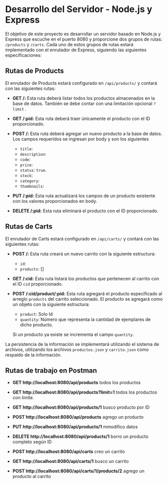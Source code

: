 # Desarrollo del Servidor - Node.js y Express

El objetivo de este proyecto es desarrollar un servidor basado en Node.js y Express que escuche en el puerto 8080 y proporcione dos grupos de rutas: `/products` y `/carts`. Cada uno de estos grupos de rutas estará implementado con el enrutador de Express, siguiendo las siguientes especificaciones:

## Rutas de Products

El enrutador de Products estará configurado en `/api/products/` y contará con las siguientes rutas:

- **GET /:** Esta ruta deberá listar todos los productos almacenados en la base de datos. También se debe contar con una limitación opcional `?limit` .

- **GET /:pid:** Esta ruta deberá traer únicamente el producto con el ID proporcionado.

- **POST /:** Esta ruta deberá agregar un nuevo producto a la base de datos. Los campos requeridos se ingresan por body y son los siguientes

  - `title`: 
  - `description`: 
  - `code`: 
  - `price`: 
  - `status`: `true`.
  - `stock`:
  - `category`: 
  - `thumbnails`: 

- **PUT /:pid:** Esta ruta actualizará los campos de un producto existente con los valores proporcionados en body. 

- **DELETE /:pid:** Esta ruta eliminará el producto con el ID proporcionado.

## Rutas de Carts

El enrutador de Carts estará configurado en `/api/carts/` y contará con las siguientes rutas:

- **POST /:** Esta ruta creará un nuevo carrito con la siguiente estructura:

  - `id`:
  - `products`: []

- **GET /:cid:** Esta ruta listará los productos que pertenecen al carrito con el ID `cid` proporcionado.

- **POST /:cid/product/:pid:** Esta ruta agregará el producto especificado al arreglo `products` del carrito seleccionado. El producto se agregará como un objeto con la siguiente estructura:

  - `product`: Solo Id
  - `quantity`: Número que representa la cantidad de ejemplares de dicho producto. 

  Si un producto ya existe se incrementa el campo `quantity`.

La persistencia de la información se implementará utilizando el sistema de archivos, utilizando los archivos `productos.json` y `carrito.json` como respaldo de la información.

## Rutas de trabajo en Postman

- **GET http://localhost:8080/api/products**  todos los productos
- **GET http://localhost:8080/api/products?limit=1** todos los productos con limite.
- **GET http://localhost:8080/api/products/1** busco producto por ID
- **POST http://localhost:8080/api/products** agrego un producto
- **PUT http://localhost:8080/api/products/1** mmodifico datos 
- **DELETE http://localhost:8080/api/products/1** borro un producto completo según ID

- **POST http://localhost:8080/api/carts** creo un carrito
- **GET http://localhost:8080/api/carts/1** busco un carrito
- **POST http://localhost:8080/api/carts/1/products/2** agrego un producto al carrito


